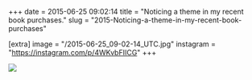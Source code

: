 +++
date = 2015-06-25 09:02:14
title = "Noticing a theme in my recent book purchases."
slug = "2015-Noticing-a-theme-in-my-recent-book-purchases"

[extra]
image = "/2015-06-25_09-02-14_UTC.jpg"
instagram = "https://instagram.com/p/4WKvbFIICG"
+++

<img src="/2015-06-25_09-02-14_UTC.jpg" />
